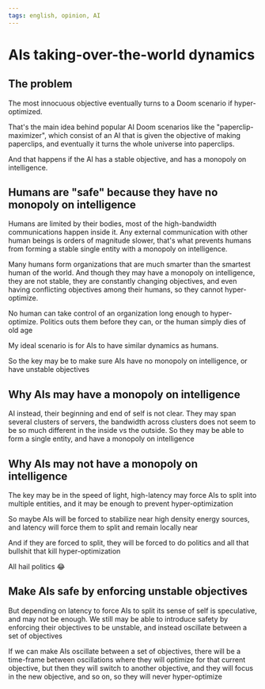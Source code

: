 ```yaml
---
tags: english, opinion, AI
---
```


# AIs taking-over-the-world dynamics

## The problem

The most innocuous objective eventually turns to a Doom scenario if hyper-optimized.

That's the main idea behind popular AI Doom scenarios like the "paperclip-maximizer", which consist of an AI that is given the objective of making paperclips, and eventually it turns the whole universe into paperclips.

And that happens if the AI has a stable objective, and has a monopoly on intelligence.

## Humans are "safe" because they have no monopoly on intelligence

Humans are limited by their bodies, most of the high-bandwidth communications happen inside it. Any external communication with other human beings is orders of magnitude slower, that's what prevents humans from forming a stable single entity with a monopoly on intelligence.

Many humans form organizations that are much smarter than the smartest human of the world. And though they may have a monopoly on intelligence, they are not stable, they are constantly changing objectives, and even having conflicting objectives among their humans, so they cannot hyper-optimize.

No human can take control of an organization long enough to hyper-optimize. Politics outs them before they can, or the human simply dies of old age

My ideal scenario is for AIs to have similar dynamics as humans.

So the key may be to make sure AIs have no monopoly on intelligence, or have unstable objectives

## Why AIs may have a monopoly on intelligence

AI instead, their beginning and end of self is not clear. They may span several clusters of servers, the bandwidth across clusters does not seem to be so much different in the inside vs the outside.
So they may be able to form a single entity, and have a monopoly on intelligence

## Why AIs may not have a monopoly on intelligence

The key may be in the speed of light, high-latency may force AIs to split into multiple entities, and it may be enough to prevent hyper-optimization

So maybe AIs will be forced to stabilize near high density energy sources, and latency will force them to split and remain locally near

And if they are forced to split, they will be forced to do politics and all that bullshit that kill hyper-optimization

All hail politics 😂

## Make AIs safe by enforcing unstable objectives

But depending on latency to force AIs to split its sense of self is speculative, and may not be enough. We still may be able to introduce safety by enforcing their objectives to be unstable, and instead oscillate between a set of objectives

If we can make AIs oscillate between a set of objectives, there will be a time-frame between oscillations where they will optimize for that current objective, but then they will switch to another objective, and they will focus in the new objective, and so on, so they will never hyper-optimize
